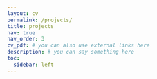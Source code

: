 ```yaml
---
layout: cv
permalink: /projects/
title: projects
nav: true
nav_order: 3
cv_pdf: # you can also use external links here
description: # you can say something here
toc:
  sidebar: left
---
```

